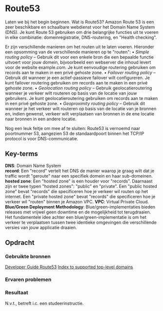 # Route53
Laten we bij het begin beginnen. Wat is Route53? Amazon Route 53 is een zeer beschikbare en schaalbare webdienst voor het Domain Name System (DNS). Je kunt Route 53 gebruiken om drie belangrijke functies uit te voeren in elke combinatie: domeinregistratie, DNS-routering, en "Health checking". 

Er zijn verschillende manieren om het routen uit te laten voeren. Hieronder een opsomming van de verschillende manieren op te "routen":
• *Simple routing policy* – Gebruik dit voor een enkele bron die een bepaalde functie uitvoert voor jouw domein, bijvoorbeeld een webserver die inhoud levert voor de website example.com. Je kunt eenvoudige routering gebruiken om records aan te maken in een privé gehoste zone.
• *Failover routing policy* – Gebruik dit wanneer je een actief-passieve failover wilt configureren. Je kunt failover routering gebruiken om records aan te maken in een privé gehoste zone.
• *Geolocation routing policy* – Gebruik geolocatieroutering wanneer je verkeer wilt routeren op basis van de locatie van jouw gebruikers. Je kunt geolocatieroutering gebruiken om records aan te maken in een privé gehoste zone.
• *Geoproximity routing policy* – Gebruik dit wanneer je het verkeer wilt routeren op basis van de locatie van je bronnen en, indien gewenst, verkeer wilt verplaatsen van bronnen in de ene locatie naar bronnen in een andere locatie.



Nog een leuk feitje om mee af te sluiten: Route53 is vernoemd naar  poortnummer 53,  aangezien 53 de standaardpoort binnen het TCP/IP protocol is voor DNS-communicatie. 
## Key-terms
**DNS**: Domain Name System  
**record**: Een "record" vertelt het DNS de manier waarop je graag wilt dat je traffic wordt "geroute" naar een specifiek domein en haar sub-domeinen. 
**hosted zone**:  Een "hosted zone" is een houder voor "records". Daarnaast zijn er twee typen "hosted zones": "public" en "private". Een "public hosted zone" bevat "records" die specificeren hoe je verkeer wil routen op het internet. Een "private hosted zone" bevat "records" die specificeren hoe je verkeer wil "routen" binnen je Amazon VPC. 
**VPC**: Virtual Private Cloud. 
**Blue/Green Deployment Methodology**: Blue/green-implementaties bieden releases met vrijwel geen downtime en de mogelijkheid tot terugdraaien. Het fundamentele idee achter een blue/green-implementatie is om het verkeer te verplaatsen tussen twee identieke omgevingen die verschillende versies van jouw applicatie draaien.


## Opdracht
### Gebruikte bronnen
[Developer Guide Route53](https://docs.aws.amazon.com/Route53/latest/DeveloperGuide/Welcome.html)
[Index to supported top-level domains](https://docs.aws.amazon.com/Route53/latest/DeveloperGuide/registrar-tld-list.html#registrar-tld-list-index)

### Ervaren problemen


### Resultaat
N.v.t., betreft i.c. een studeerinstructie. 
